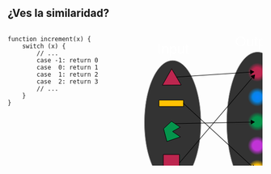 <h2>
¿Ves la similaridad?
</h2>

<div style="float:left;width:50%;">
<pre><code class="lang-js hljs javascript">function increment(x) {
    switch (x) {
        // ...
        case -1: return 0
        case  0: return 1
        case  1: return 2
        case  2: return 3
        // ...
    }
}</code></pre>
</div>
<div style="float:left;width:50%;">
<svg xmlns="http://www.w3.org/2000/svg" width="321" height="345" xmlns:xlink="http://www.w3.org/1999/xlink">
  <defs>
    <linearGradient id="ax">
      <stop offset="0" stop-color="#ffc103"/>
      <stop offset=".5" stop-color="#ffc103"/>
      <stop offset="1" stop-color="#ffc103" stop-opacity="0"/>
    </linearGradient>
    <linearGradient id="bx">
      <stop offset="0" stop-color="#c033d6"/>
      <stop offset=".5" stop-color="#c033d6"/>
      <stop offset="1" stop-color="#c033d6" stop-opacity="0"/>
    </linearGradient>
    <linearGradient id="ex">
      <stop offset="0" stop-color="#05944c"/>
      <stop offset=".5" stop-color="#05944c"/>
      <stop offset="1" stop-color="#05944c" stop-opacity="0"/>
    </linearGradient>
    <linearGradient id="dx">
      <stop offset="0" stop-color="#0983ff"/>
      <stop offset=".5" stop-color="#0783e6"/>
      <stop offset="1" stop-color="#0683cd" stop-opacity="0"/>
    </linearGradient>
    <linearGradient id="cx">
      <stop offset="0" stop-color="#bd264f"/>
      <stop offset=".5" stop-color="#bd264f"/>
      <stop offset="1" stop-color="#bd264f" stop-opacity="0"/>
    </linearGradient>
    <radialGradient id="jx" cx="263.65" cy="113.425" r="18.688" xlink:href="#ax" fx="263.65" fy="113.425" gradientUnits="userSpaceOnUse"/>
    <radialGradient id="ix" cx="263.65" cy="113.425" r="18.688" xlink:href="#bx" fx="263.65" fy="113.425" gradientUnits="userSpaceOnUse"/>
    <radialGradient id="fx" cx="263.65" cy="113.425" r="18.688" xlink:href="#cx" fx="263.65" fy="113.425" gradientUnits="userSpaceOnUse"/>
    <radialGradient id="gx" cx="263.65" cy="113.425" r="18.688" xlink:href="#dx" fx="263.65" fy="113.425" gradientUnits="userSpaceOnUse"/>
    <radialGradient id="hx" cx="263.65" cy="113.425" r="18.688" xlink:href="#ex" fx="263.65" fy="113.425" gradientUnits="userSpaceOnUse"/>
  </defs>

  <g>
    <text fill="#fff" font-size="28" font-family="sans-serif"><tspan x="75" y="50" text-anchor="middle">Input</tspan></text>
    <path fill="#333" stroke="#969696" stroke-width="1" d="M130.088 185.937c0 67.784-24.987 122.734-55.81 122.734-30.824 0-55.81-54.95-55.81-122.73 0-67.784 24.986-122.733 55.81-122.733 30.823 0 55.81 54.95 55.81 122.733z"/>
    <path fill="#bd264f" stroke="#000" stroke-width="1" d="M91.198 111.69l-18.61.138-18.608.137 9.186-16.184L72.35 79.6l9.425 16.047z"/>
    <path fill="#ffc103" stroke="#000" stroke-width="1" d="M47.256 141.49h48.487v12.628H47.256z"/>
    <path fill="#05944c" stroke="#000" stroke-width="1" d="M89.177 195.028l-17.172-11.616-15.658 14.647 6.566 25.25 26.77-9.09-15.658-10.607z"/>
    <path fill="#bd264f" stroke="#000" stroke-width="1" d="M55.842 249.072h31.82v31.315h-31.82z"/>
  </g>
  <g>
    <text fill="#fff" font-size="28" font-family="sans-serif"><tspan x="240" y="35" text-anchor="middle">Output</tspan></text>
    <path fill="#333" stroke="#969696" stroke-width="1" d="M303 185.937c0 76.99-27.25 139.4-60.862 139.4-33.613 0-60.862-62.41-60.862-139.4 0-76.99 27.25-139.4 60.862-139.4 33.613 0 60.862 62.41 60.862 139.4z"/>
    <path fill="url(#fx)" d="M282.338 113.425c0 10.32-8.367 18.688-18.688 18.688-10.32 0-18.688-8.367-18.688-18.688 0-10.32 8.367-18.687 18.688-18.687 10.32 0 18.688 8.366 18.688 18.687z" transform="translate(-21.96 -26.988)"/>
    <path fill="url(#gx)" d="M282.338 113.425c0 10.32-8.367 18.688-18.688 18.688-10.32 0-18.688-8.367-18.688-18.688 0-10.32 8.367-18.687 18.688-18.687 10.32 0 18.688 8.366 18.688 18.687z" transform="translate(-21.96 22.004)"/>
    <path fill="url(#hx)" d="M282.338 113.425c0 10.32-8.367 18.688-18.688 18.688-10.32 0-18.688-8.367-18.688-18.688 0-10.32 8.367-18.687 18.688-18.687 10.32 0 18.688 8.366 18.688 18.687z" transform="translate(-21.96 70.49)"/>
    <path fill="url(#ix)" d="M282.338 113.425c0 10.32-8.367 18.688-18.688 18.688-10.32 0-18.688-8.367-18.688-18.688 0-10.32 8.367-18.687 18.688-18.687 10.32 0 18.688 8.366 18.688 18.687z" transform="translate(-21.96 117.97)"/>
    <path fill="url(#jx)" d="M282.338 113.425c0 10.32-8.367 18.688-18.688 18.688-10.32 0-18.688-8.367-18.688-18.688 0-10.32 8.367-18.687 18.688-18.687 10.32 0 18.688 8.366 18.688 18.687z" transform="translate(-21.96 164.94)"/>
  </g>

  <g>
    <path d="M230.55 85.418L81.582 95.543l.062 1 149-10.125-.094-1z"/>
    <path stroke="#000" stroke-width="1" d="M235.204 85.62l-6.634 4.46-.54-7.983 7.174 3.523z"/>
    <path d="M233.238 94.7L87.268 265.417l.782.656 145.97-170.72-.782-.655z"/>
    <path stroke="#000" stroke-width="1" d="M236.63 91.515l-1.458 7.86-6.08-5.2 7.537-2.66z"/>
    <path d="M231.613 184.418l-152.563 3.03.03 1 152.533-3.03v-1z"/>
    <path stroke="#000" stroke-width="1" d="M236.224 184.835l-6.84 4.137-.158-8 6.998 3.863z"/>
    <path d="M95.582 147.168l-.688.75L232.8 274.698l.657-.75L95.582 147.17z"/>
    <path stroke="#000" stroke-width="1" d="M236.522 277.45l-7.8-1.74 5.413-5.89 2.387 7.63z"/>
  </g>

</svg>
</div>

